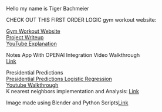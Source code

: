 Hello my name is Tiger Bachmeier

CHECK OUT THIS FIRST ORDER LOGIC gym workout website: 

[Gym Workout Website](https://github.com/T1GG3Y/me/blob/main/gym.html)  
[Project Writeup](https://drive.google.com/file/d/1yUi5pbj0CjgSxRqh6tgSqHkOOb_1D2TJ/view?usp=drive_link)  
[YouTube Explanation](https://youtu.be/lpDInrZ5yUc)  


Notes App With OPENAI Integration Video Walkthrough  
[Link](https://drive.google.com/file/d/127LENNnsBa4iD4Hwh55jt5BD8cX5MjFx/view?usp=drive_link)  


Presidential Predictions  
[Presidential Predictions Logistic Regression](https://drive.google.com/file/d/1biG2F39umbv4y3Jb4FzQfl6QqB9zWHSH/view?usp=drive_link)  
[Youtube Walkthrough](https://youtu.be/J-5mnHWEG40)  
K nearest neighbors implementation and Analysis: [Link](https://docs.google.com/document/d/1gnOU44MDkz7fyIB3XOZeggyFsZepeabIyo_nGeIt2mI/edit?usp=drive_link)  


Image made using Blender and Python Scripts[Link](https://drive.google.com/drive/folders/1Y8eutGE-xSZmi38yOZ8dWDx9maDhjmY4?usp=drive_link)  

